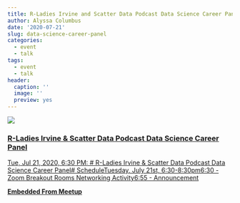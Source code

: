 ```yaml
---
title: R-Ladies Irvine and Scatter Data Podcast Data Science Career Panel
author: Alyssa Columbus
date: '2020-07-21'
slug: data-science-career-panel
categories:
  - event
  - talk
tags:
  - event
  - talk
header:
  caption: ''
  image: ''
  preview: yes
---
```


<div class="card"><a target="_blank" href="https://www.meetup.com/rladies-irvine/events/271509469/"><img onerror="this.style.display='none'" class="card-image" src="https://secure.meetupstatic.com/photos/event/2/9/9/5/600_491290645.jpeg"><div class="card-text"><h3>R-Ladies Irvine & Scatter Data Podcast Data Science Career Panel</h3><p>Tue, Jul 21, 2020, 6:30 PM: # R-Ladies Irvine & Scatter Data Podcast Data Science Career Panel# ScheduleTuesday, July 21st, 6:30-8:30pm6:30 - Zoom Breakout Rooms Networking Activity6:55 - Announcement</p><p class="signup"><b>Embedded From Meetup</b></p></div></a></div>
